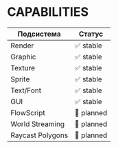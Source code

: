 # CAPABILITIES

| Подсистема | Статус |
|------------|--------|
| Render | ✅ stable |
| Graphic | ✅ stable |
| Texture | ✅ stable |
| Sprite | ✅ stable |
| Text/Font | ✅ stable |
| GUI | ✅ stable |
| FlowScript | 🚧 planned |
| World Streaming | 🚧 planned |
| Raycast Polygons | 🚧 planned |

